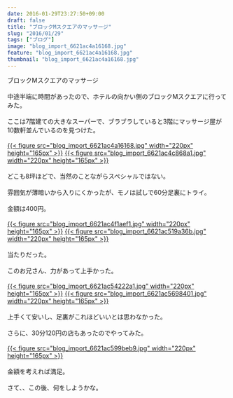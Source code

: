 ```yaml
---
date: 2016-01-29T23:27:50+09:00
draft: false
title: "ブロックMスクエアのマッサージ"
slug: "2016/01/29"
tags: ["ブログ"]
image: "blog_import_6621ac4a16168.jpg"
feature: "blog_import_6621ac4a16168.jpg"
thumbnail: "blog_import_6621ac4a16168.jpg"
---
```

ブロックMスクエアのマッサージ<br/><br/>中途半端に時間があったので、ホテルの向かい側のブロックMスクエアに行ってみた。<br/><br/>ここは7階建ての大きなスーパーで、ブラブラしていると3階にマッサージ屋が10数軒並んでいるのを見つけた。<br/><br/><a href="blog_import_6621ac4b45dba.jpg">{{< figure src="blog_import_6621ac4a16168.jpg" width="220px" height="165px" >}}</a> <a href="blog_import_6621ac4ddace6.jpg">{{< figure src="blog_import_6621ac4c868a1.jpg" width="220px" height="165px" >}}</a><br/><br/>どこも8坪ほどで、当然のことながらスペシャルではない。<br/><br/>雰囲気が薄暗いから入りにくかったが、モノは試しで60分足裏にトライ。<br/><br/>金額は400円。<br/><br/><a href="blog_import_6621ac505d306.jpg">{{< figure src="blog_import_6621ac4f1aef1.jpg" width="220px" height="165px" >}}</a> <a href="blog_import_6621ac52de4d6.jpg">{{< figure src="blog_import_6621ac519a36b.jpg" width="220px" height="165px" >}}</a><br/><br/>当たりだった。<br/><br/>このお兄さん、力があって上手かった。<br/><br/><a href="blog_import_6621ac5567388.jpg">{{< figure src="blog_import_6621ac54222a1.jpg" width="220px" height="165px" >}}</a> <a href="blog_import_6621ac57d8824.jpg">{{< figure src="blog_import_6621ac5698401.jpg" width="220px" height="165px" >}}</a><br/><br/>上手くて安いし、足裏がこれほどいいとは思わなかった。<br/><br/>さらに、30分120円の店もあったのでやってみた。<br/><br/><a href="blog_import_6621ac5aed1c8.jpg">{{< figure src="blog_import_6621ac599beb9.jpg" width="220px" height="165px" >}}</a><br/><br/>金額を考えれば満足。<br/><br/>さて、、この後、何をしようかな。<br/><br/><br/><br/>

